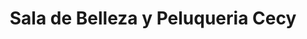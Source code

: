 ---
title: "Sala de Belleza y Peluqueria Cecy"
url: /san-miguel/sala-de-belleza-y-peluqueria-cecy/
shop: peluquería
---